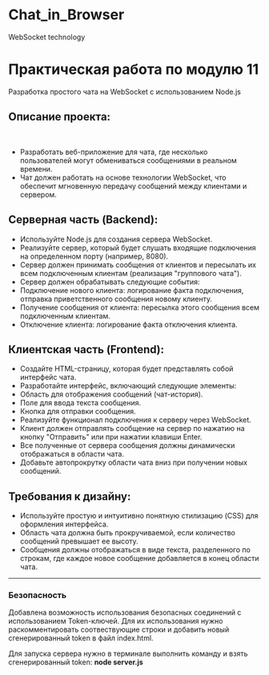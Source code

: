 # Chat_in_Browser
WebSocket technology

# Практическая работа по модулю 11

Разработка простого чата на WebSocket с использованием Node.js

## Описание проекта:
﻿
- Разработать веб-приложение для чата, где несколько пользователей могут обмениваться сообщениями в реальном времени. 
- Чат должен работать на основе технологии WebSocket, что обеспечит мгновенную передачу сообщений между клиентами и сервером.

## Серверная часть (Backend):

- Используйте Node.js для создания сервера WebSocket.
- Реализуйте сервер, который будет слушать входящие подключения на определенном порту (например, 8080).
- Сервер должен принимать сообщения от клиентов и пересылать их всем подключенным клиентам (реализация "группового чата").
- Сервер должен обрабатывать следующие события:
- Подключение нового клиента: логирование факта подключения, отправка приветственного сообщения новому клиенту.
- Получение сообщения от клиента: пересылка этого сообщения всем подключенным клиентам.
- Отключение клиента: логирование факта отключения клиента.

## Клиентская часть (Frontend):

- Создайте HTML-страницу, которая будет представлять собой интерфейс чата.
- Разработайте интерфейс, включающий следующие элементы:
- Область для отображения сообщений (чат-история).
- Поле для ввода текста сообщения.
- Кнопка для отправки сообщения.
- Реализуйте функционал подключения к серверу через WebSocket.
- Клиент должен отправлять сообщение на сервер по нажатию на кнопку "Отправить" или при нажатии клавиши Enter.
- Все полученные от сервера сообщения должны динамически отображаться в области чата.
- Добавьте автопрокрутку области чата вниз при получении новых сообщений.

## Требования к дизайну:

- Используйте простую и интуитивно понятную стилизацию (CSS) для оформления интерфейса.
- Область чата должна быть прокручиваемой, если количество сообщений превышает ее высоту.
- Сообщения должны отображаться в виде текста, разделенного по строкам, где каждое новое сообщение добавляется в конец области чата.

___

### Безопасность
Добавлена возможность использования безопасных соединений с использованием Token-ключей. 
Для их использования нужно раскомментировать соотвествующие строки и добавить новый сгенерированный token в файл index.html.

Для запуска сервера нужно в терминале выполнить команду и взять сгенерированный token:
**node server.js**
